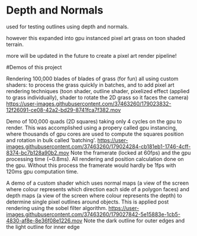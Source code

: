 # Depth and Normals
used for testing outlines using depth and normals.

however this expanded into gpu instanced pixel art grass on toon shaded terrain.

more will be updated in the future to create a pixel art render pipeline!

#Demos of this project

Rendering 100,000 blades of blades of grass (for fun) all using custom shaders: to process the grass quickly in batches, and to add pixel art rendering techniques (toon shader, outline shader, pixelized effect (applied to grass individually), shader to rotate the 2D grass so it faces the camera) 
https://user-images.githubusercontent.com/37463260/179023832-12f26091-ce08-42a2-bd29-8741fca7f382.mov

Demo of 100,000 quads (2D squares) taking only 4 cycles on the gpu to render. This was accomplished using a propery called gpu instancing, where thousands of gpu cores are used to compute the squares position and rotation in bulk called 'batching'.
https://user-images.githubusercontent.com/37463260/179024284-cb181eb1-1746-4cff-8374-bc7b128a90b2.mov
Note the framerate (locked at 60fps) and the gpu processing time (~0.8ms). All rendering and position calculation done on the gpu. Without this process the framerate would hardly be 1fps with 120ms gpu computation time.

A demo of a custom shader which uses normal maps (a view of the screen where colour represents which direction each side of a polygon faces) and depth maps (a view of the screen where colour represents the depth) to determine single pixel outlines around objects. This is applied post rendering using the sobel filter algorithm.
https://user-images.githubusercontent.com/37463260/179027842-5e15883e-1cb5-4830-af8e-8e36f08e1226.mov
Note the dark outline for outer edges and the light outline for inner edge

